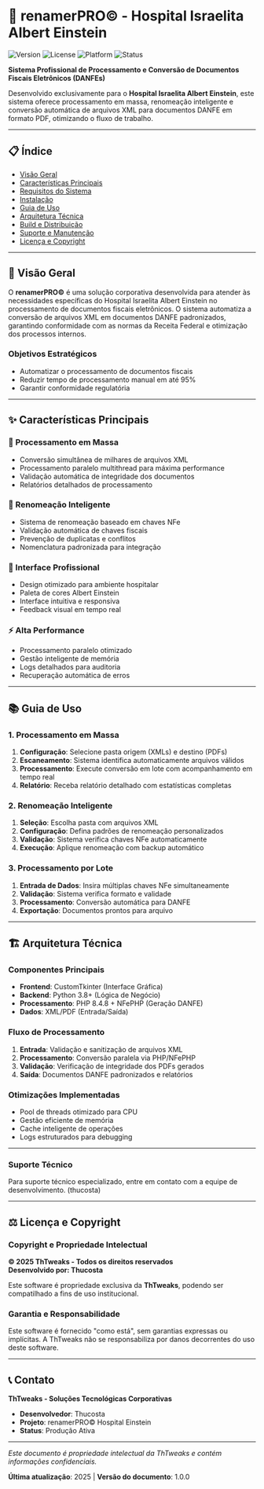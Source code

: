 # 🏥 renamerPRO© - Hospital Israelita Albert Einstein

![Version](https://img.shields.io/badge/version-1.0.0-blue.svg)
![License](https://img.shields.io/badge/license-Proprietary-red.svg)
![Platform](https://img.shields.io/badge/platform-Windows-lightgrey.svg)
![Status](https://img.shields.io/badge/status-Production-green.svg)

**Sistema Profissional de Processamento e Conversão de Documentos Fiscais Eletrônicos (DANFEs)**

Desenvolvido exclusivamente para o **Hospital Israelita Albert Einstein**, este sistema oferece processamento em massa, renomeação inteligente e conversão automática de arquivos XML para documentos DANFE em formato PDF, otimizando o fluxo de trabalho.

---

## 📋 **Índice**

- [Visão Geral](#-visão-geral)
- [Características Principais](#-características-principais)
- [Requisitos do Sistema](#-requisitos-do-sistema)
- [Instalação](#-instalação)
- [Guia de Uso](#-guia-de-uso)
- [Arquitetura Técnica](#-arquitetura-técnica)
- [Build e Distribuição](#-build-e-distribuição)
- [Suporte e Manutenção](#-suporte-e-manutenção)
- [Licença e Copyright](#-licença-e-copyright)

---

## 🎯 **Visão Geral**

O **renamerPRO©** é uma solução corporativa desenvolvida para atender às necessidades específicas do Hospital Israelita Albert Einstein no processamento de documentos fiscais eletrônicos. O sistema automatiza a conversão de arquivos XML em documentos DANFE padronizados, garantindo conformidade com as normas da Receita Federal e otimização dos processos internos.

### **Objetivos Estratégicos**
- Automatizar o processamento de documentos fiscais
- Reduzir tempo de processamento manual em até 95%
- Garantir conformidade regulatória

---

## ✨ **Características Principais**

### **🚀 Processamento em Massa**
- Conversão simultânea de milhares de arquivos XML
- Processamento paralelo multithread para máxima performance
- Validação automática de integridade dos documentos
- Relatórios detalhados de processamento

### **🎯 Renomeação Inteligente**
- Sistema de renomeação baseado em chaves NFe
- Validação automática de chaves fiscais
- Prevenção de duplicatas e conflitos
- Nomenclatura padronizada para integração

### **🏥 Interface Profissional**
- Design otimizado para ambiente hospitalar
- Paleta de cores Albert Einstein
- Interface intuitiva e responsiva
- Feedback visual em tempo real

### **⚡ Alta Performance**
- Processamento paralelo otimizado
- Gestão inteligente de memória
- Logs detalhados para auditoria
- Recuperação automática de erros

---

## 📚 **Guia de Uso**

### **1. Processamento em Massa**
1. **Configuração**: Selecione pasta origem (XMLs) e destino (PDFs)
2. **Escaneamento**: Sistema identifica automaticamente arquivos válidos
3. **Processamento**: Execute conversão em lote com acompanhamento em tempo real
4. **Relatório**: Receba relatório detalhado com estatísticas completas

### **2. Renomeação Inteligente**
1. **Seleção**: Escolha pasta com arquivos XML
2. **Configuração**: Defina padrões de renomeação personalizados
3. **Validação**: Sistema verifica chaves NFe automaticamente
4. **Execução**: Aplique renomeação com backup automático

### **3. Processamento por Lote**
1. **Entrada de Dados**: Insira múltiplas chaves NFe simultaneamente
2. **Validação**: Sistema verifica formato e validade
3. **Processamento**: Conversão automática para DANFE
4. **Exportação**: Documentos prontos para arquivo

---

## 🏗️ **Arquitetura Técnica**

### **Componentes Principais**
- **Frontend**: CustomTkinter (Interface Gráfica)
- **Backend**: Python 3.8+ (Lógica de Negócio)
- **Processamento**: PHP 8.4.8 + NFePHP (Geração DANFE)
- **Dados**: XML/PDF (Entrada/Saída)

### **Fluxo de Processamento**
1. **Entrada**: Validação e sanitização de arquivos XML
2. **Processamento**: Conversão paralela via PHP/NFePHP
3. **Validação**: Verificação de integridade dos PDFs gerados
4. **Saída**: Documentos DANFE padronizados e relatórios

### **Otimizações Implementadas**
- Pool de threads otimizado para CPU
- Gestão eficiente de memória
- Cache inteligente de operações
- Logs estruturados para debugging

---

### **Suporte Técnico**
Para suporte técnico especializado, entre em contato com a equipe de desenvolvimento. (thucosta)

---

## ⚖️ **Licença e Copyright**

### **Copyright e Propriedade Intelectual**

**© 2025 ThTweaks - Todos os direitos reservados**  
**Desenvolvido por: Thucosta**

Este software é propriedade exclusiva da **ThTweaks**, podendo ser compatilhado a fins de uso institucional.

### **Garantia e Responsabilidade**
Este software é fornecido "como está", sem garantias expressas ou implícitas. A ThTweaks não se responsabiliza por danos decorrentes do uso deste software.

---

## 📞 **Contato**

**ThTweaks - Soluções Tecnológicas Corporativas**
- **Desenvolvedor**: Thucosta
- **Projeto**: renamerPRO© Hospital Einstein
- **Status**: Produção Ativa

---

*Este documento é propriedade intelectual da ThTweaks e contém informações confidenciais.*

**Última atualização**: 2025 | **Versão do documento**: 1.0.0 